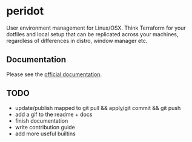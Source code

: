 # peridot

User environment management for Linux/OSX. Think Terraform for your dotfiles and local setup that can be replicated across your machines, regardless of differences in distro, window manager etc.

## Documentation

Please see the [official documentation](https://www.liam-galvin.co.uk/peridot/guide).

## TODO

- update/publish mapped to git pull && apply/git commit && git push
- add a gif to the readme + docs
- finish documentation
- write contribution guide
- add more useful builtins
